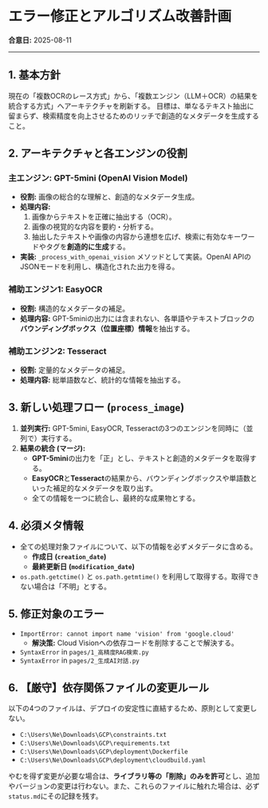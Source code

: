 # エラー修正とアルゴリズム改善計画

**合意日:** 2025-08-11

---

## 1. 基本方針

現在の「複数OCRのレース方式」から、「複数エンジン（LLM＋OCR）の結果を統合する方式」へアーキテクチャを刷新する。
目標は、単なるテキスト抽出に留まらず、検索精度を向上させるためのリッチで創造的なメタデータを生成すること。

## 2. アーキテクチャと各エンジンの役割

### **主エンジン: GPT-5mini (OpenAI Vision Model)**
- **役割:** 画像の総合的な理解と、創造的なメタデータ生成。
- **処理内容:**
    1. 画像からテキストを正確に抽出する（OCR）。
    2. 画像の視覚的な内容を要約・分析する。
    3. 抽出したテキストや画像の内容から連想を広げ、検索に有効なキーワードやタグを**創造的に生成**する。
- **実装:** `_process_with_openai_vision` メソッドとして実装。OpenAI APIのJSONモードを利用し、構造化された出力を得る。

### **補助エンジン1: EasyOCR**
- **役割:** 構造的なメタデータの補足。
- **処理内容:** GPT-5miniの出力には含まれない、各単語やテキストブロックの**バウンディングボックス（位置座標）情報**を抽出する。

### **補助エンジン2: Tesseract**
- **役割:** 定量的なメタデータの補足。
- **処理内容:** 総単語数など、統計的な情報を抽出する。

## 3. 新しい処理フロー (`process_image`)

1.  **並列実行:** GPT-5mini, EasyOCR, Tesseractの3つのエンジンを同時に（並列で）実行する。
2.  **結果の統合 (マージ):**
    - **GPT-5mini**の出力を「正」とし、テキストと創造的メタデータを取得する。
    - **EasyOCR**と**Tesseract**の結果から、バウンディングボックスや単語数といった補足的なメタデータを取り出す。
    - 全ての情報を一つに統合し、最終的な成果物とする。

## 4. 必須メタ情報

- 全ての処理対象ファイルについて、以下の情報を必ずメタデータに含める。
    - **作成日 (`creation_date`)**
    - **最終更新日 (`modification_date`)**
- `os.path.getctime()` と `os.path.getmtime()` を利用して取得する。取得できない場合は「不明」とする。

## 5. 修正対象のエラー

- `ImportError: cannot import name 'vision' from 'google.cloud'`
    - **解決策:** Cloud Visionへの依存コードを削除することで解決する。
- `SyntaxError` in `pages/1_高精度RAG検索.py`
- `SyntaxError` in `pages/2_生成AI対話.py`

## 6. 【厳守】依存関係ファイルの変更ルール

以下の4つのファイルは、デプロイの安定性に直結するため、原則として変更しない。

- `C:\Users\Ne\Downloads\GCP\constraints.txt`
- `C:\Users\Ne\Downloads\GCP\requirements.txt`
- `C:\Users\Ne\Downloads\GCP\deployment\Dockerfile`
- `C:\Users\Ne\Downloads\GCP\deployment\cloudbuild.yaml`

やむを得ず変更が必要な場合は、**ライブラリ等の「削除」のみを許可**とし、追加やバージョンの変更は行わない。また、これらのファイルに触れた場合は、必ず`status.md`にその記録を残す。
